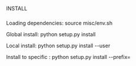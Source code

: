 INSTALL
###

Loading dependencies:
    source misc/env.sh

Global install:
    python setup.py install

Local install:
    python setup.py install --user

Install to specific <folder>:
    python setup.py install --prefix=<folder>

